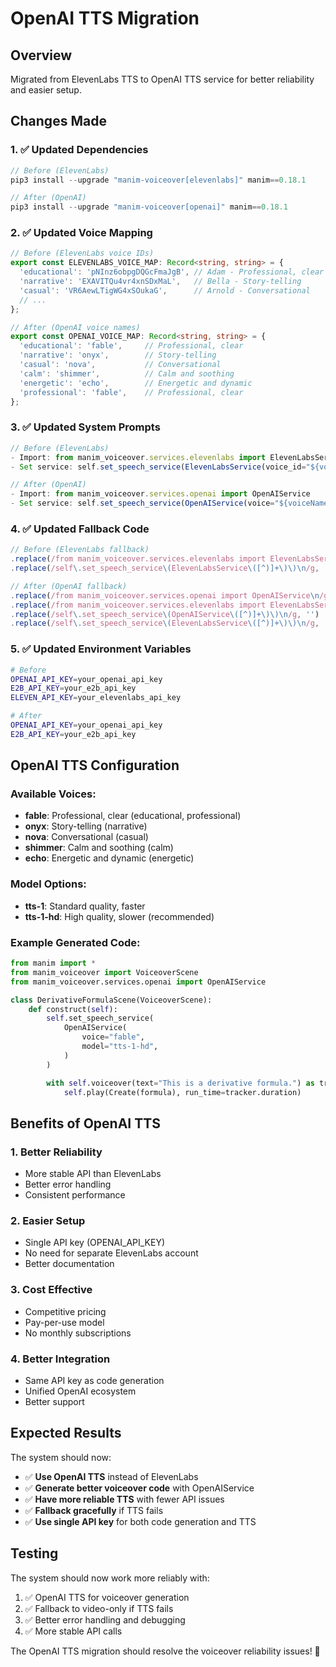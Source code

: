 # OpenAI TTS Migration

## Overview
Migrated from ElevenLabs TTS to OpenAI TTS service for better reliability and easier setup.

## Changes Made

### 1. ✅ Updated Dependencies
```typescript
// Before (ElevenLabs)
pip3 install --upgrade "manim-voiceover[elevenlabs]" manim==0.18.1

// After (OpenAI)
pip3 install --upgrade "manim-voiceover[openai]" manim==0.18.1
```

### 2. ✅ Updated Voice Mapping
```typescript
// Before (ElevenLabs voice IDs)
export const ELEVENLABS_VOICE_MAP: Record<string, string> = {
  'educational': 'pNInz6obpgDQGcFmaJgB', // Adam - Professional, clear
  'narrative': 'EXAVITQu4vr4xnSDxMaL',   // Bella - Story-telling
  'casual': 'VR6AewLTigWG4xSOukaG',      // Arnold - Conversational
  // ...
};

// After (OpenAI voice names)
export const OPENAI_VOICE_MAP: Record<string, string> = {
  'educational': 'fable',     // Professional, clear
  'narrative': 'onyx',        // Story-telling
  'casual': 'nova',           // Conversational
  'calm': 'shimmer',          // Calm and soothing
  'energetic': 'echo',        // Energetic and dynamic
  'professional': 'fable',    // Professional, clear
};
```

### 3. ✅ Updated System Prompts
```typescript
// Before (ElevenLabs)
- Import: from manim_voiceover.services.elevenlabs import ElevenLabsService
- Set service: self.set_speech_service(ElevenLabsService(voice_id="${voiceId}"))

// After (OpenAI)
- Import: from manim_voiceover.services.openai import OpenAIService
- Set service: self.set_speech_service(OpenAIService(voice="${voiceName}", model="tts-1-hd"))
```

### 4. ✅ Updated Fallback Code
```typescript
// Before (ElevenLabs fallback)
.replace(/from manim_voiceover.services.elevenlabs import ElevenLabsService\n/g, '')
.replace(/self\.set_speech_service\(ElevenLabsService\([^)]+\)\)\n/g, '')

// After (OpenAI fallback)
.replace(/from manim_voiceover.services.openai import OpenAIService\n/g, '')
.replace(/from manim_voiceover.services.elevenlabs import ElevenLabsService\n/g, '')
.replace(/self\.set_speech_service\(OpenAIService\([^)]+\)\)\n/g, '')
.replace(/self\.set_speech_service\(ElevenLabsService\([^)]+\)\)\n/g, '')
```

### 5. ✅ Updated Environment Variables
```bash
# Before
OPENAI_API_KEY=your_openai_api_key
E2B_API_KEY=your_e2b_api_key
ELEVEN_API_KEY=your_elevenlabs_api_key

# After
OPENAI_API_KEY=your_openai_api_key
E2B_API_KEY=your_e2b_api_key
```

## OpenAI TTS Configuration

### Available Voices:
- **fable**: Professional, clear (educational, professional)
- **onyx**: Story-telling (narrative)
- **nova**: Conversational (casual)
- **shimmer**: Calm and soothing (calm)
- **echo**: Energetic and dynamic (energetic)

### Model Options:
- **tts-1**: Standard quality, faster
- **tts-1-hd**: High quality, slower (recommended)

### Example Generated Code:
```python
from manim import *
from manim_voiceover import VoiceoverScene
from manim_voiceover.services.openai import OpenAIService

class DerivativeFormulaScene(VoiceoverScene):
    def construct(self):
        self.set_speech_service(
            OpenAIService(
                voice="fable",
                model="tts-1-hd",
            )
        )

        with self.voiceover(text="This is a derivative formula.") as tracker:
            self.play(Create(formula), run_time=tracker.duration)
```

## Benefits of OpenAI TTS

### 1. **Better Reliability**
- More stable API than ElevenLabs
- Better error handling
- Consistent performance

### 2. **Easier Setup**
- Single API key (OPENAI_API_KEY)
- No need for separate ElevenLabs account
- Better documentation

### 3. **Cost Effective**
- Competitive pricing
- Pay-per-use model
- No monthly subscriptions

### 4. **Better Integration**
- Same API key as code generation
- Unified OpenAI ecosystem
- Better support

## Expected Results

The system should now:
- ✅ **Use OpenAI TTS** instead of ElevenLabs
- ✅ **Generate better voiceover code** with OpenAIService
- ✅ **Have more reliable TTS** with fewer API issues
- ✅ **Fallback gracefully** if TTS fails
- ✅ **Use single API key** for both code generation and TTS

## Testing

The system should now work more reliably with:
1. ✅ OpenAI TTS for voiceover generation
2. ✅ Fallback to video-only if TTS fails
3. ✅ Better error handling and debugging
4. ✅ More stable API calls

The OpenAI TTS migration should resolve the voiceover reliability issues! 🎉

